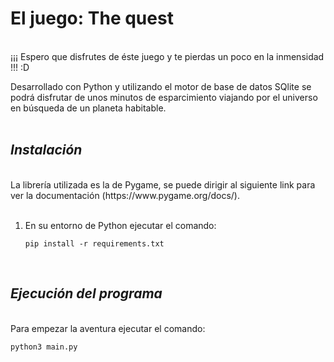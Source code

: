 
# **El juego: The quest**
<br>
¡¡¡ Espero que disfrutes de éste juego y te pierdas un poco en la inmensidad !!! :D

Desarrollado con Python y utilizando el motor de base de datos SQlite se podrá disfrutar de unos minutos de esparcimiento viajando por el universo en búsqueda de un planeta habitable.<br>
<br>

## ***Instalación***
<br>
La librería utilizada es la de Pygame, se puede dirigir al siguiente link para ver la documentación (https://www.pygame.org/docs/).<br>
<br>

1. En su entorno de Python ejecutar el comando:

    ```
    pip install -r requirements.txt
    ```
<br>

## ***Ejecución del programa***
<br>
Para empezar la aventura ejecutar el comando:

```
python3 main.py
```